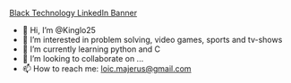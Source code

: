 [Black Technology LinkedIn Banner](https://user-images.githubusercontent.com/59590960/205439397-2c8ae404-07c3-4784-be9b-a51e7bf9672e.png)

- 👋 Hi, I’m @Kinglo25
- 👀 I’m interested in problem solving, video games, sports and tv-shows
- 🌱 I’m currently learning python and C
- 💞️ I’m looking to collaborate on ...
- 📫 How to reach me: loic.majerus@gmail.com

<!---
Kinglo25/Kinglo25 is a ✨ special ✨ repository because its `README.md` (this file) appears on your GitHub profile.
You can click the Preview link to take a look at your changes.
--->

